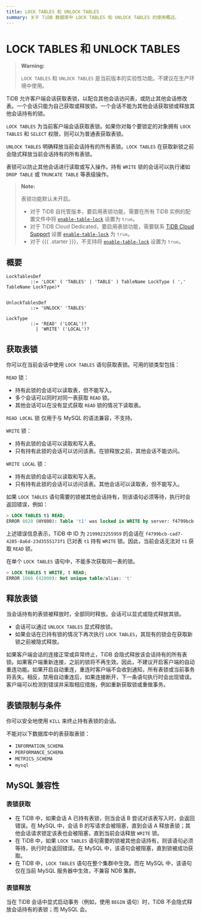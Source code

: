 ```yaml
---
title: LOCK TABLES 和 UNLOCK TABLES
summary: 关于 TiDB 数据库中 LOCK TABLES 和 UNLOCK TABLES 的使用概述。
---
```


# LOCK TABLES 和 UNLOCK TABLES

> **Warning:**
>
> `LOCK TABLES` 和 `UNLOCK TABLES` 是当前版本的实验性功能。不建议在生产环境中使用。

TiDB 允许客户端会话获取表锁，以配合其他会话访问表，或防止其他会话修改表。一个会话只能为自己获取或释放锁。一个会话不能为其他会话获取锁或释放其他会话持有的锁。

`LOCK TABLES` 为当前客户端会话获取表锁。如果你对每个要锁定的对象拥有 `LOCK TABLES` 和 `SELECT` 权限，则可以为普通表获取表锁。

`UNLOCK TABLES` 明确释放当前会话持有的所有表锁。`LOCK TABLES` 在获取新锁之前会隐式释放当前会话持有的所有表锁。

表锁可以防止其他会话进行读取或写入操作。持有 `WRITE` 锁的会话可以执行诸如 `DROP TABLE` 或 `TRUNCATE TABLE` 等表级操作。

> **Note:**
>
> 表锁功能默认未开启。
>
> - 对于 TiDB 自托管版本，要启用表锁功能，需要在所有 TiDB 实例的配置文件中将 [`enable-table-lock`](https://docs.pingcap.com/tidb/stable/tidb-configuration-file#enable-table-lock-new-in-v400) 设置为 `true`。
> - 对于 TiDB Cloud Dedicated，要启用表锁功能，需要联系 [TiDB Cloud Support](https://docs.pingcap.com/tidbcloud/tidb-cloud-support) 设置 [`enable-table-lock`](https://docs.pingcap.com/tidb/stable/tidb-configuration-file#enable-table-lock-new-in-v400) 为 `true`。
> - 对于 {{{ .starter }}}，不支持将 [`enable-table-lock`](https://docs.pingcap.com/tidb/stable/tidb-configuration-file#enable-table-lock-new-in-v400) 设置为 `true`。

## 概要

```ebnf+diagram
LockTablesDef
         ::= 'LOCK' ( 'TABLES' | 'TABLE' ) TableName LockType ( ',' TableName LockType)*


UnlockTablesDef
         ::= 'UNLOCK' 'TABLES'

LockType
         ::= 'READ' ('LOCAL')?
           | 'WRITE' ('LOCAL')?
```

## 获取表锁

你可以在当前会话中使用 `LOCK TABLES` 语句获取表锁。可用的锁类型包括：

`READ` 锁：

- 持有此锁的会话可以读取表，但不能写入。
- 多个会话可以同时对同一表获取 `READ` 锁。
- 其他会话可以在没有显式获取 `READ` 锁的情况下读取表。

`READ LOCAL` 锁 仅用于与 MySQL 的语法兼容，不支持。

`WRITE` 锁：

- 持有此锁的会话可以读取和写入表。
- 只有持有此锁的会话可以访问该表。在锁释放之前，其他会话不能访问。

`WRITE LOCAL` 锁：

- 持有此锁的会话可以读取和写入表。
- 只有持有此锁的会话可以访问该表。其他会话可以读取表，但不能写入。

如果 `LOCK TABLES` 语句需要的锁被其他会话持有，则该语句必须等待，执行时会返回错误，例如：

```sql
> LOCK TABLES t1 READ;
ERROR 8020 (HY000): Table 't1' was locked in WRITE by server: f4799bcb-cad7-4285-8a6d-23d3555173f1_session: 2199023255959
```

上述错误信息表示，TiDB 中 ID 为 `2199023255959` 的会话在 `f4799bcb-cad7-4285-8a6d-23d3555173f1` 已对表 `t1` 持有 `WRITE` 锁。因此，当前会话无法对 `t1` 获取 `READ` 锁。

在单个 `LOCK TABLES` 语句中，不能多次获取同一表的锁。

```sql
> LOCK TABLES t WRITE, t READ;
ERROR 1066 (42000): Not unique table/alias: 't'
```

## 释放表锁

当会话持有的表锁被释放时，全部同时释放。会话可以显式或隐式释放其锁。

- 会话可以通过 `UNLOCK TABLES` 显式释放锁。
- 如果会话在已持有锁的情况下再次执行 `LOCK TABLES`，其现有的锁会在获取新锁之前被隐式释放。

如果客户端会话的连接正常或异常终止，TiDB 会隐式释放该会话持有的所有表锁。如果客户端重新连接，之前的锁将不再生效。因此，不建议开启客户端的自动重连功能。如果开启自动重连，重连时客户端不会收到通知，所有表锁或当前事务将丢失。相反，禁用自动重连后，如果连接断开，下一条语句执行时会出现错误。客户端可以检测到错误并采取相应措施，例如重新获取锁或重做事务。

## 表锁限制与条件

你可以安全地使用 `KILL` 来终止持有表锁的会话。

不能对以下数据库中的表获取表锁：

- `INFORMATION_SCHEMA`
- `PERFORMANCE_SCHEMA`
- `METRICS_SCHEMA`
- `mysql`

## MySQL 兼容性

### 表锁获取

- 在 TiDB 中，如果会话 A 已持有表锁，则当会话 B 尝试对该表写入时，会返回错误。在 MySQL 中，会话 B 的写请求会被阻塞，直到会话 A 释放表锁；其他会话请求锁定该表也会被阻塞，直到当前会话释放 `WRITE` 锁。
- 在 TiDB 中，如果 `LOCK TABLES` 语句需要的锁被其他会话持有，则该语句必须等待，执行时会返回错误。在 MySQL 中，该语句会被阻塞，直到锁被成功获取。
- 在 TiDB 中，`LOCK TABLES` 语句在整个集群中生效。而在 MySQL 中，该语句仅在当前 MySQL 服务器中生效，不兼容 NDB 集群。

### 表锁释放

当在 TiDB 会话中显式启动事务（例如，使用 `BEGIN` 语句）时，TiDB 不会隐式释放会话持有的表锁；而 MySQL 会。